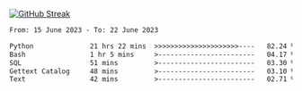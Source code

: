 [![GitHub Streak](https://streak-stats.demolab.com?user=renren-017&theme=sea&hide_border=true&background=DD272700)](https://git.io/streak-stats)

<!--START_SECTION:waka-->

```txt
From: 15 June 2023 - To: 22 June 2023

Python              21 hrs 22 mins  >>>>>>>>>>>>>>>>>>>>>----   82.24 %
Bash                1 hr 5 mins     >------------------------   04.17 %
SQL                 51 mins         >------------------------   03.30 %
Gettext Catalog     48 mins         >------------------------   03.10 %
Text                42 mins         >------------------------   02.71 %
```

<!--END_SECTION:waka-->
